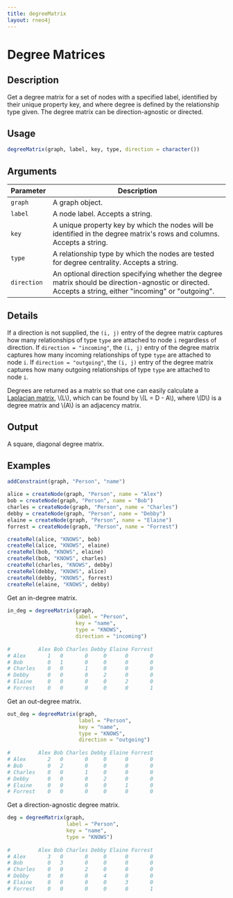 ```yaml
---
title: degreeMatrix
layout: rneo4j
---
```


# Degree Matrices

## Description

Get a degree matrix for a set of nodes with a specified label, identified by their unique property key, and where degree is defined by the relationship type given. The degree matrix can be direction-agnostic or directed.

## Usage

```r
degreeMatrix(graph, label, key, type, direction = character())
```

## Arguments

| Parameter | Description     |
| --------- | --------------- |
| `graph`   | A graph object. |
| `label`   | A node label. Accepts a string. |
| `key`     | A unique property key by which the nodes will be identified in the degree matrix's rows and columns. Accepts a string. |
| `type`    | A relationship type by which the nodes are tested for degree centrality. Accepts a string. |
| `direction` | An optional direction specifying whether the degree matrix should be direction-agnostic or directed. Accepts a string, either "incoming" or "outgoing". |

## Details

If a direction is not supplied, the `(i, j)` entry of the degree matrix captures how many relationships of type `type` are attached to node `i` regardless of direction. If `direction = "incoming"`, the `(i, j)` entry of the degree matrix captures how many incoming relationships of type `type` are attached to node `i`. If `direction = "outgoing"`, the `(i, j)` entry of the degree matrix captures how many outgoing relationships of type `type` are attached to node `i`.

Degrees are returned as a matrix so that one can easily calculate a [Laplacian matrix](http://en.wikipedia.org/wiki/Laplacian_matrix), \\(L\\), which can be found by \\(L = D - A\\), where \\(D\\) is a degree matrix and \\(A\\) is an adjacency matrix.

## Output
A square, diagonal degree matrix.

## Examples

```r
addConstraint(graph, "Person", "name")

alice = createNode(graph, "Person", name = "Alex")
bob = createNode(graph, "Person", name = "Bob")
charles = createNode(graph, "Person", name = "Charles")
debby = createNode(graph, "Person", name = "Debby")
elaine = createNode(graph, "Person", name = "Elaine")
forrest = createNode(graph, "Person", name = "Forrest")

createRel(alice, "KNOWS", bob)
createRel(alice, "KNOWS", elaine)
createRel(bob, "KNOWS", elaine)
createRel(bob, "KNOWS", charles)
createRel(charles, "KNOWS", debby)
createRel(debby, "KNOWS", alice)
createRel(debby, "KNOWS", forrest)
createRel(elaine, "KNOWS", debby)
```

Get an in-degree matrix.

```r
in_deg = degreeMatrix(graph,
                      label = "Person",
                      key = "name",
                      type = "KNOWS",
                      direction = "incoming")
                      
#         Alex Bob Charles Debby Elaine Forrest
# Alex       1   0       0     0      0       0
# Bob        0   1       0     0      0       0
# Charles    0   0       1     0      0       0
# Debby      0   0       0     2      0       0
# Elaine     0   0       0     0      2       0
# Forrest    0   0       0     0      0       1
```

Get an out-degree matrix.

```r
out_deg = degreeMatrix(graph,
                       label = "Person",
                       key = "name",
                       type = "KNOWS",
                       direction = "outgoing")
                       
#         Alex Bob Charles Debby Elaine Forrest
# Alex       2   0       0     0      0       0
# Bob        0   2       0     0      0       0
# Charles    0   0       1     0      0       0
# Debby      0   0       0     2      0       0
# Elaine     0   0       0     0      1       0
# Forrest    0   0       0     0      0       0
```

Get a direction-agnostic degree matrix.

```r
deg = degreeMatrix(graph,
                   label = "Person",
                   key = "name",
                   type = "KNOWS")
                   
#         Alex Bob Charles Debby Elaine Forrest
# Alex       3   0       0     0      0       0
# Bob        0   3       0     0      0       0
# Charles    0   0       2     0      0       0
# Debby      0   0       0     4      0       0
# Elaine     0   0       0     0      3       0
# Forrest    0   0       0     0      0       1 
```
